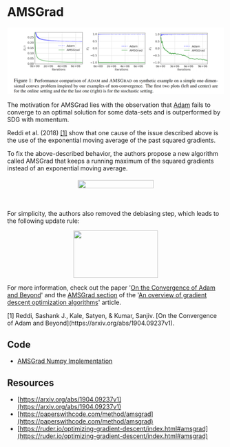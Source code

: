# AMSGrad

![AMSGrad Example](doc/amsgrad_example.png)

The motivation for AMSGrad lies with the observation that [Adam](https://ml-explained.com/blog/adam-explained) fails to converge to an optimal solution for some data-sets and is outperformed by SDG with momentum.

Reddi et al. (2018) <a href="#citation1">[1]</a> show that one cause of the issue described above is the use of the exponential moving average of the past squared gradients.

To fix the above-described behavior, the authors propose a new algorithm called AMSGrad that keeps a running maximum of the squared gradients instead of an exponential moving average.

<p align="center"><img src="tex/824123b152beebd863c67856d33ed802.svg?invert_in_darkmode" align=middle width=175.77045585pt height=18.312383099999998pt/></p>

<p align="center"><img src="tex/44e392b0bc182e02eec7fbcb32745a0a.svg?invert_in_darkmode" align=middle width=130.69642574999997pt height=16.438356pt/></p>

For simplicity, the authors also removed the debiasing step, which leads to the following update rule:

<p align="center"><img src="tex/d3f0f052c885b9de14f9b3438d1ba9f0.svg?invert_in_darkmode" align=middle width=196.45169775pt height=109.66126875pt/></p>

For more information, check out the paper '[On the Convergence of Adam and Beyond](https://arxiv.org/abs/1904.09237v1)' and the [AMSGrad section](https://ruder.io/optimizing-gradient-descent/index.html#amsgrad) of the '[An overview of gradient descent optimization algorithms](https://ruder.io/optimizing-gradient-descent/index.html)' article.

<p id="citation1">[1] Reddi, Sashank J., Kale, Satyen, & Kumar, Sanjiv. [On the Convergence of Adam and Beyond](https://arxiv.org/abs/1904.09237v1).</p>

## Code

- [AMSGrad Numpy Implementation](code/amsgrad.py)

## Resources

- [https://arxiv.org/abs/1904.09237v1](https://arxiv.org/abs/1904.09237v1)
- [https://paperswithcode.com/method/amsgrad](https://paperswithcode.com/method/amsgrad)
- [https://ruder.io/optimizing-gradient-descent/index.html#amsgrad](https://ruder.io/optimizing-gradient-descent/index.html#amsgrad)